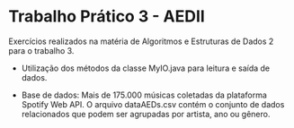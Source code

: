 # Trabalho Prático 3 - AEDII

Exercícios realizados na matéria de Algoritmos e Estruturas de Dados 2 para o trabalho 3.

- Utilização dos métodos da classe MyIO.java para leitura e saída de dados. 

- Base de dados: Mais  de 175.000  músicas  coletadas  da  plataforma  Spotify  Web  API. O arquivo dataAEDs.csv  contém  o  conjunto  de  dados relacionados que podem ser agrupadas  por  artista,  ano  ou  gênero. 

